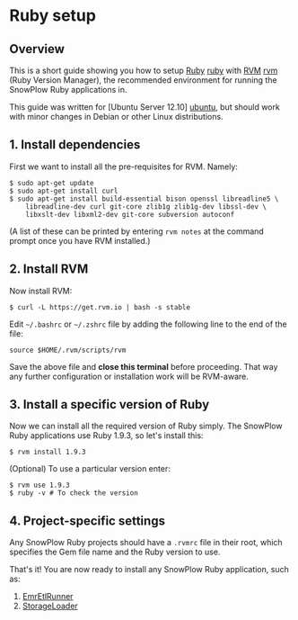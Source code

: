 # Ruby setup

## Overview

This is a short guide showing you how to setup [Ruby] [ruby] with [RVM] [rvm] (Ruby Version Manager), the recommended environment for running the SnowPlow Ruby applications in.

This guide was written for [Ubuntu Server 12.10] [ubuntu], but should work with minor changes in Debian or other Linux distributions.

## 1. Install dependencies

First we want to install all the pre-requisites for RVM. Namely:

	$ sudo apt-get update
	$ sudo apt-get install curl
	$ sudo apt-get install build-essential bison openssl libreadline5 \
		libreadline-dev curl git-core zlib1g zlib1g-dev libssl-dev \
		libxslt-dev libxml2-dev git-core subversion autoconf	

(A list of these can be printed by entering `rvm notes` at the command prompt once you have RVM installed.)

## 2. Install RVM

Now install RVM:
	
	$ curl -L https://get.rvm.io | bash -s stable

Edit `~/.bashrc` or `~/.zshrc` file by adding the following line to the end of the file:

	source $HOME/.rvm/scripts/rvm

Save the above file and **close this terminal** before proceeding. That way any further configuration or installation work will be RVM-aware. 

## 3. Install a specific version of Ruby

Now we can install all the required version of Ruby simply. The SnowPlow Ruby applications use Ruby 1.9.3, so let's install this:

	$ rvm install 1.9.3

(Optional) To use a particular version enter:

	$ rvm use 1.9.3
	$ ruby -v # To check the version

## 4. Project-specific settings

Any SnowPlow Ruby projects should have a `.rvmrc` file in their root, which specifies the Gem file name and the Ruby version to use.

That's it! You are now ready to install any SnowPlow Ruby application, such as:

1. [EmrEtlRunner](EmrEtlRunner-setup)
2. [StorageLoader](StorageLoader-setup)

[ruby]: http://www.ruby-lang.org/en/
[rvm]: https://rvm.io/

[ubuntu]: http://www.ubuntu.com/download/server